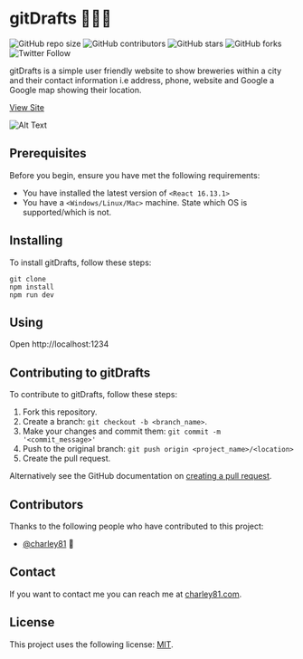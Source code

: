 # gitDrafts 🍺🍺🍺

![GitHub repo size](https://img.shields.io/github/repo-size/charley81/gitDrafts)
![GitHub contributors](https://img.shields.io/github/contributors/charley81/gitDrafts)
![GitHub stars](https://img.shields.io/github/stars/charley81/gitDrafts?style=social)
![GitHub forks](https://img.shields.io/github/forks/charley81/gitDrafts?style=social)
![Twitter Follow](https://img.shields.io/twitter/follow/chrisharley81?style=social)

gitDrafts is a simple user friendly website to show breweries within a city and their contact information i.e address, phone, website and Google a Google map showing their location.

[View Site](https://gitdrafts.netlify.app/)

![Alt Text](https://media.giphy.com/media/fr54P4120vEVNAoWha/giphy.gif)

## Prerequisites

Before you begin, ensure you have met the following requirements:

<!--- These are just example requirements. Add, duplicate or remove as required --->

- You have installed the latest version of `<React 16.13.1>`
- You have a `<Windows/Linux/Mac>` machine. State which OS is supported/which is not.

## Installing <gitDrafts>

To install gitDrafts, follow these steps:

```
git clone
npm install
npm run dev
```

## Using

Open http://localhost:1234

## Contributing to gitDrafts

To contribute to gitDrafts, follow these steps:

1. Fork this repository.
2. Create a branch: `git checkout -b <branch_name>`.
3. Make your changes and commit them: `git commit -m '<commit_message>'`
4. Push to the original branch: `git push origin <project_name>/<location>`
5. Create the pull request.

Alternatively see the GitHub documentation on [creating a pull request](https://help.github.com/en/github/collaborating-with-issues-and-pull-requests/creating-a-pull-request).

## Contributors

Thanks to the following people who have contributed to this project:

- [@charley81](https://github.com/charley81) 📖

## Contact

If you want to contact me you can reach me at [charley81.com](http://charley81.com).

## License

<!--- If you're not sure which open license to use see https://choosealicense.com/--->

This project uses the following license: [MIT](https://opensource.org/licenses/MIT).
